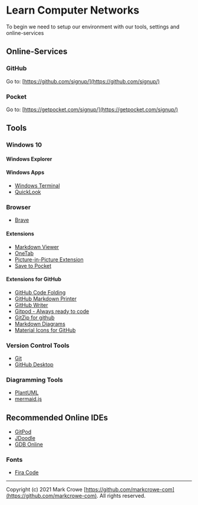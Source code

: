 # Learn Computer Networks

To begin we need to setup our environment with our tools, settings and online-services

## Online-Services

### GitHub

Go to: [https://github.com/signup/](https://github.com/signup/)

### Pocket

Go to: [https://getpocket.com/signup/](https://getpocket.com/signup/)

## Tools

### Windows 10

#### Windows Explorer

#### Windows Apps

- [Windows Terminal](https://www.microsoft.com/en-us/p/windows-terminal/9n0dx20hk701)
- [QuickLook](https://www.microsoft.com/en-us/p/quicklook/9nv4bs3l1h4s)

### Browser

- [Brave](https://brave.com/)

#### Extensions

- [Markdown Viewer](https://chrome.google.com/webstore/detail/markdown-viewer/ckkdlimhmcjmikdlpkmbgfkaikojcbjk)
- [OneTab](https://chrome.google.com/webstore/detail/onetab/chphlpgkkbolifaimnlloiipkdnihall)
- [Picture-in-Picture Extension](https://chrome.google.com/webstore/detail/picture-in-picture-extens/hkgfoiooedgoejojocmhlaklaeopbecg)
- [Save to Pocket](https://chrome.google.com/webstore/detail/save-to-pocket/niloccemoadcdkdjlinkgdfekeahmflj)

#### Extensions for GitHub

- [GitHub Code Folding](https://chrome.google.com/webstore/detail/github-code-folding/lefcpjbffalgdcdgidjdnmabfenecjdf/)
- [GitHub Markdown Printer](https://chrome.google.com/webstore/detail/github-markdown-printer/fehpdlpmcegfpbkgcnaleindodeegapk)
- [GitHub Writer](https://chrome.google.com/webstore/detail/github-writer/diilnnhpcdjhhkjcbdljaonhmhapadap/related)
- [Gitpod - Always ready to code](https://chrome.google.com/webstore/detail/gitpod-always-ready-to-co/dodmmooeoklaejobgleioelladacbeki)
- [GitZip for github](https://chrome.google.com/webstore/detail/gitzip-for-github/ffabmkklhbepgcgfonabamgnfafbdlkn)
- [Markdown Diagrams](https://chrome.google.com/webstore/detail/markdown-diagrams/pmoglnmodacnbbofbgcagndelmgaclel)
- [Material Icons for GitHub](https://chrome.google.com/webstore/detail/material-icons-for-github/bggfcpfjbdkhfhfmkjpbhnkhnpjjeomc)

### Version Control Tools

- [Git](https://git-scm.com/download/win)
- [GitHub Desktop](https://desktop.github.com/)

### Diagramming Tools

- [PlantUML](https://plantuml.com/ "PlantUML")
- [mermaid.js](https://mermaid.live/edit "mermaid.js")

## Recommended Online IDEs

- [GitPod](https://gitpod.io/)
- [JDoodle](https://www.jdoodle.com/online-java-compiler/)
- [GDB Online](https://www.onlinegdb.com/online_java_compiler)

### Fonts

- [Fira Code
  ](https://github.com/tonsky/FiraCode)

---



Copyright (c) 2021 Mark Crowe [https://github.com/markcrowe-com](https://github.com/markcrowe-com). All rights reserved.

